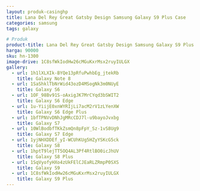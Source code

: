 ```yaml
---
layout: produk-casinghp
title: Lana Del Rey Great Gatsby Design Samsung Galaxy S9 Plus Case
categories: samsung
tags: galaxy

# Produk
product-title: Lana Del Rey Great Gatsby Design Samsung Galaxy S9 Plus Case
harga: 90000
sku: hn-1300
image-drive: 1C8sfWkIodHw26cMGuKxrMsx2ruyIULGX
gallery:
  - url: 1h1lXLXIk-BYQe13pRfuPwhbEg_jtekRb
    title: Galaxy Note 8
  - url: 1SaShklTbNrWid43ozD4MSogNk3m0NUyE
    title: Galaxy S6
  - url: 1OF_98Bv91S-oAxigJK7MrCYqd3bSWIT2
    title: Galaxy S6 Edge
  - url: 1u-YiijE0xnWYRIjLi7acM2rV1zLYenXW
    title: Galaxy S6 Edge Plus
  - url: 1bfTPNVvDNhJgMRcCDJ7l-u9bayoJvxbg
    title: Galaxy S7
  - url: 10WlBodbfTKkZsmQn8pFpY_Sz-1vS8Ug9
    title: Galaxy S7 Edge
  - url: 1yjNHXDDEf_yI-WCUhKUg5HZyYSKcG5ck
    title: Galaxy S8
  - url: 1hptT9lejTT5OQ4AL3Pf4RtlBO0icJhUV
    title: Galaxy S8 Plus
  - url: 1SqVyofyHXo4zUkFElCJEaRLZRmpP0SXS
    title: Galaxy S9
  - url: 1C8sfWkIodHw26cMGuKxrMsx2ruyIULGX
    title: Galaxy S9 Plus
---
```

